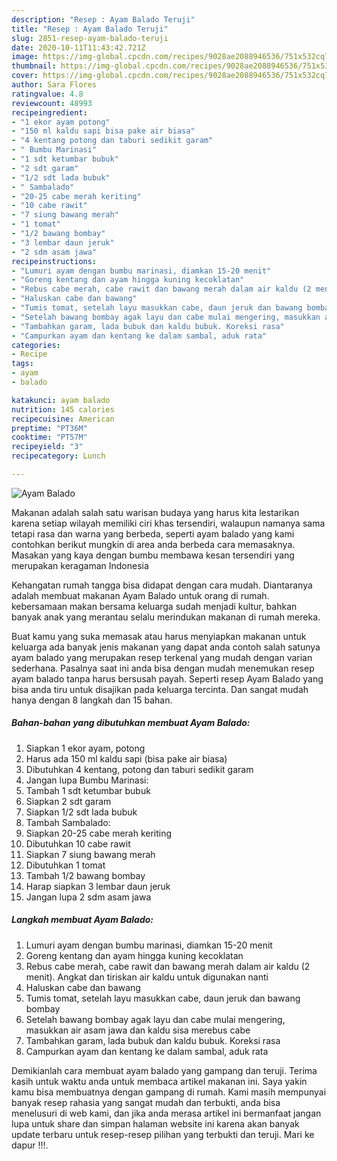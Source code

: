 ```yaml
---
description: "Resep : Ayam Balado Teruji"
title: "Resep : Ayam Balado Teruji"
slug: 2851-resep-ayam-balado-teruji
date: 2020-10-11T11:43:42.721Z
image: https://img-global.cpcdn.com/recipes/9028ae2088946536/751x532cq70/ayam-balado-foto-resep-utama.jpg
thumbnail: https://img-global.cpcdn.com/recipes/9028ae2088946536/751x532cq70/ayam-balado-foto-resep-utama.jpg
cover: https://img-global.cpcdn.com/recipes/9028ae2088946536/751x532cq70/ayam-balado-foto-resep-utama.jpg
author: Sara Flores
ratingvalue: 4.8
reviewcount: 48993
recipeingredient:
- "1 ekor ayam potong"
- "150 ml kaldu sapi bisa pake air biasa"
- "4 kentang potong dan taburi sedikit garam"
- " Bumbu Marinasi"
- "1 sdt ketumbar bubuk"
- "2 sdt garam"
- "1/2 sdt lada bubuk"
- " Sambalado"
- "20-25 cabe merah keriting"
- "10 cabe rawit"
- "7 siung bawang merah"
- "1 tomat"
- "1/2 bawang bombay"
- "3 lembar daun jeruk"
- "2 sdm asam jawa"
recipeinstructions:
- "Lumuri ayam dengan bumbu marinasi, diamkan 15-20 menit"
- "Goreng kentang dan ayam hingga kuning kecoklatan"
- "Rebus cabe merah, cabe rawit dan bawang merah dalam air kaldu (2 menit). Angkat dan tiriskan air kaldu untuk digunakan nanti"
- "Haluskan cabe dan bawang"
- "Tumis tomat, setelah layu masukkan cabe, daun jeruk dan bawang bombay"
- "Setelah bawang bombay agak layu dan cabe mulai mengering, masukkan air asam jawa dan kaldu sisa merebus cabe"
- "Tambahkan garam, lada bubuk dan kaldu bubuk. Koreksi rasa"
- "Campurkan ayam dan kentang ke dalam sambal, aduk rata"
categories:
- Recipe
tags:
- ayam
- balado

katakunci: ayam balado 
nutrition: 145 calories
recipecuisine: American
preptime: "PT36M"
cooktime: "PT57M"
recipeyield: "3"
recipecategory: Lunch

---
```



![Ayam Balado](https://img-global.cpcdn.com/recipes/9028ae2088946536/751x532cq70/ayam-balado-foto-resep-utama.jpg)

Makanan adalah salah satu warisan budaya yang harus kita lestarikan karena setiap wilayah memiliki ciri khas tersendiri, walaupun namanya sama tetapi rasa dan warna yang berbeda, seperti ayam balado yang kami contohkan berikut mungkin di area anda berbeda cara memasaknya. Masakan yang kaya dengan bumbu membawa kesan tersendiri yang merupakan keragaman Indonesia



Kehangatan rumah tangga bisa didapat dengan cara mudah. Diantaranya adalah membuat makanan Ayam Balado untuk orang di rumah. kebersamaan makan bersama keluarga sudah menjadi kultur, bahkan banyak anak yang merantau selalu merindukan makanan di rumah mereka.

Buat kamu yang suka memasak atau harus menyiapkan makanan untuk keluarga ada banyak jenis makanan yang dapat anda contoh salah satunya ayam balado yang merupakan resep terkenal yang mudah dengan varian sederhana. Pasalnya saat ini anda bisa dengan mudah menemukan resep ayam balado tanpa harus bersusah payah.
Seperti resep Ayam Balado yang bisa anda tiru untuk disajikan pada keluarga tercinta. Dan sangat mudah hanya dengan 8 langkah dan 15 bahan.


<!--inarticleads1-->

##### Bahan-bahan yang dibutuhkan membuat Ayam Balado:

1. Siapkan 1 ekor ayam, potong
1. Harus ada 150 ml kaldu sapi (bisa pake air biasa)
1. Dibutuhkan 4 kentang, potong dan taburi sedikit garam
1. Jangan lupa  Bumbu Marinasi:
1. Tambah 1 sdt ketumbar bubuk
1. Siapkan 2 sdt garam
1. Siapkan 1/2 sdt lada bubuk
1. Tambah  Sambalado:
1. Siapkan 20-25 cabe merah keriting
1. Dibutuhkan 10 cabe rawit
1. Siapkan 7 siung bawang merah
1. Dibutuhkan 1 tomat
1. Tambah 1/2 bawang bombay
1. Harap siapkan 3 lembar daun jeruk
1. Jangan lupa 2 sdm asam jawa




<!--inarticleads2-->

##### Langkah membuat  Ayam Balado:

1. Lumuri ayam dengan bumbu marinasi, diamkan 15-20 menit
1. Goreng kentang dan ayam hingga kuning kecoklatan
1. Rebus cabe merah, cabe rawit dan bawang merah dalam air kaldu (2 menit). Angkat dan tiriskan air kaldu untuk digunakan nanti
1. Haluskan cabe dan bawang
1. Tumis tomat, setelah layu masukkan cabe, daun jeruk dan bawang bombay
1. Setelah bawang bombay agak layu dan cabe mulai mengering, masukkan air asam jawa dan kaldu sisa merebus cabe
1. Tambahkan garam, lada bubuk dan kaldu bubuk. Koreksi rasa
1. Campurkan ayam dan kentang ke dalam sambal, aduk rata




Demikianlah cara membuat ayam balado yang gampang dan teruji. Terima kasih untuk waktu anda untuk membaca artikel makanan ini. Saya yakin kamu bisa membuatnya dengan gampang di rumah. Kami masih mempunyai banyak resep rahasia yang sangat mudah dan terbukti, anda bisa menelusuri di web kami, dan jika anda merasa artikel ini bermanfaat jangan lupa untuk share dan simpan halaman website ini karena akan banyak update terbaru untuk resep-resep pilihan yang terbukti dan teruji. Mari ke dapur !!!. 
